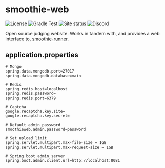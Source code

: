 # smoothie-web
![License](https://img.shields.io/github/license/BayviewComputerClub/smoothie-web)
![Gradle Test](https://github.com/BayviewComputerClub/smoothie-web/workflows/Gradle%20Test/badge.svg)
![Site status](https://img.shields.io/website?label=site&url=https%3A%2F%2Fsmoothie.bayview.club)
![Discord](https://img.shields.io/discord/642159962587529237?color=%23e91e63&label=Discord&logo=Discord)


Open source judging website. Works in tandem with, and provides a web interface to, [smoothie-runner](https://github.com/BayviewComputerClub/smoothie-runner).

## application.properties
```
# Mongo
spring.data.mongodb.port=27017
spring.data.mongodb.database=main

# Redis
spring.redis.host=localhost
spring.redis.password=
spring.redis.port=6379

# Captcha
google.recaptcha.key.site=
google.recaptcha.key.secret=

# Default admin password
smoothieweb.admin.password=password

# Set upload limit
spring.servlet.multipart.max-file-size = 1GB
spring.servlet.multipart.max-request-size = 1GB

# Spring boot admin server
spring.boot.admin.client.url=http://localhost:8081
```
